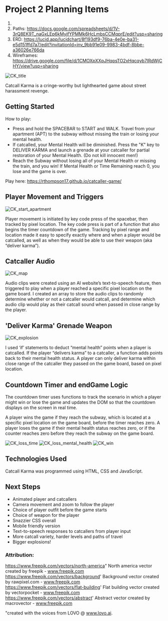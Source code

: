 # Project 2 Planning Items
1.
2. Paths: https://docs.google.com/spreadsheets/d/1V-3rQ8EK9T_naGxLEp6kMyjfYPMMk6HcLmbsCCMqprE/edit?usp=sharing
3. ERD: https://lucid.app/lucidchart/8f193df9-76ba-4e0e-ba31-e5d151ffd7a7/edit?invitationId=inv_9bb91e09-9983-4bdf-8bbe-a36026e766da
4. Wireframes: https://drive.google.com/file/d/1CMOXpXXpJHqpsTO2xHqcqyb7IRdWjCHY/view?usp=sharing

![CK_title](https://user-images.githubusercontent.com/2974287/160070860-16a8a86e-9acf-46cb-8d81-286bad957d97.jpeg)

Catcall Karma is a cringe-worthy but lighthearted game about street harassment revenge. 

## Getting Started
How to play:
- Press and hold the SPACEBAR to START and WALK. Travel from your apartment (APT) to the subway without missing the train or losing your mental health.
- If catcalled, your Mental Health will be diminished. Press the "K" key to DELIVER KARMA and launch a grenade at your catcaller for partial restoration of your Mental Health. (Do not kill innocent men!)
- Reach the Subway without losing all of your Mental Health or missing the train, and you win! If Mental Health or Time Remaining reach 0, you lose and the game is over.

Play here: https://rthompson17.github.io/catcaller-game/

## Player Movement and Triggers
![CK_start_apartment](https://user-images.githubusercontent.com/2974287/160070901-1152bd90-869c-48f3-b984-930e4933d350.jpeg)

Player movement is initiated by key code press of the spacebar, then tracked by pixel location. The key code press is part of a function that also begins the timer countdown of the game. Tracking by pixel range and location made it easy to specify exactly where and when a player would be catcalled, as well as when they would be able to use their weapon (aka “deliver karma”). 

## Catcaller Audio
![CK_map](https://user-images.githubusercontent.com/2974287/160070952-ce1d892d-07ba-4a5e-adde-c39b1dc54643.jpg)

Audio clips were created using an AI website’s text-to-speech feature, then triggered to play when a player reached a specific pixel location on the game board. I created an array to store the audio clips to randomly determine whether or not a catcaller would catcall, and determine which audio clip would play as their catcall sound when passed in close range by the player. 

## 'Deliver Karma' Grenade Weapon
![CK_explosion](https://user-images.githubusercontent.com/2974287/160070972-6a99b457-e9a7-4810-8200-4a1099cdaded.jpeg)

I used ‘if’ statements to deduct “mental health” points when a player is catcalled. If the player “delivers karma” to a catcaller, a function adds points back to their mental health status. A player can only deliver karma within close range of the catcaller they passed on the game board, based on pixel location.

## Countdown Timer and endGame Logic
The countdown timer uses functions to track the scenario in which a player might win or lose the game and updates the DOM so that the countdown displays on the screen in real time. 

A player wins the game if they reach the subway, which is located at a specific pixel location on the game board, before the timer reaches zero. A player loses the game if their mental health status reaches zero, or if the counter reaches zero before they reach the subway on the game board.

![CK_loss_time](https://user-images.githubusercontent.com/2974287/160070993-db147df7-2a91-4192-8c5d-fb595f7b609f.jpeg)
![CK_loss_mental_health](https://user-images.githubusercontent.com/2974287/160071002-5ce23e1c-5d82-41ac-9ef2-0bd9d3de78f6.jpeg)
![CK_win](https://user-images.githubusercontent.com/2974287/160071011-c1b06d37-f983-40a3-ab18-efb1a80fe324.jpeg)


## Technologies Used
Catcall Karma was programmed using HTML, CSS and JavaScript.

## Next Steps
- Animated player and catcallers
- Camera movement and zoom to follow the player
- Choice of player outfit before the game starts
- Choice of weapon for the player
- Snazzier CSS overall
- Mobile friendly version
- Text-to-speech responses to catcallers from player input
- More catcall variety, harder levels and paths of travel
- Bigger explosions!

### Attribution:
https://www.freepik.com/vectors/north-america" North america vector created by freepik - www.freepik.com  
https://www.freepik.com/vectors/background' Background vector created by rawpixel.com - www.freepik.com    
https://www.freepik.com/vectors/flat-building' Flat building vector created by vectorpocket - www.freepik.com  
https://www.freepik.com/vectors/abstract' Abstract vector created by macrovector - www.freepik.com
 
 "created with the voices from LOVO @ www.lovo.ai.

